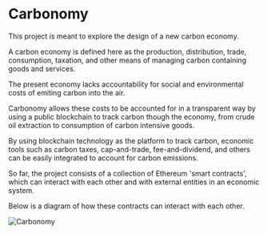# Carbonomy
This project is meant to explore the design of a new carbon economy.

A carbon economy is defined here as the production, distribution, trade, consumption, taxation, and other means of managing carbon containing goods and services. 

The present economy lacks accountability for social and environmental costs of emiting carbon into the air.

Carbonomy allows these costs to be accounted for in a transparent way by using a public blockchain to track carbon though the economy, from crude oil extraction to consumption of carbon intensive goods.

By using blockchain technology as the platform to track carbon, economic tools such as carbon taxes, cap-and-trade, fee-and-dividend, and others can be easily integrated to account for carbon emissions.

So far, the project consists of a collection of Ethereum 'smart contracts', which can interact with each other and with external entities in an economic system.

Below is a diagram of how these contracts can interact with each other.


![Carbonomy](https://github.com/DarrenZal/Carbonomy/blob/master/Carbonomy.jpg)

